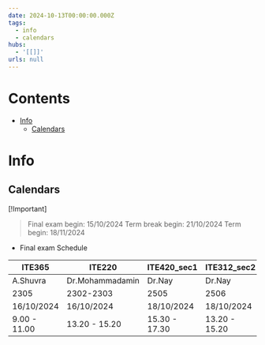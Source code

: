 ```yaml
---
date: 2024-10-13T00:00:00.000Z
tags:
  - info
  - calendars
hubs:
  - '[[]]'
urls: null
---
```

# Contents

<!-- toc -->

- [Info](#info)
  - [Calendars](#calendars)

<!-- tocstop -->

# Info

## Calendars

[!Important]

> Final exam begin: 15/10/2024
> Term break begin: 21/10/2024
> Term begin: 18/11/2024

- Final exam Schedule

| ITE365       | ITE220          | ITE420_sec1   | ITE312_sec2   |
| ------------ | --------------- | ------------- | ------------- |
| A.Shuvra     | Dr.Mohammadamin | Dr.Nay        | Dr.Nay        |
| 2305         | 2302-2303       | 2505          | 2506          |
| 16/10/2024   | 16/10/2024      | 18/10/2024    | 18/10/2024    |
| 9.00 - 11.00 | 13.20 - 15.20   | 15.30 - 17.30 | 13.20 - 15.20 |
